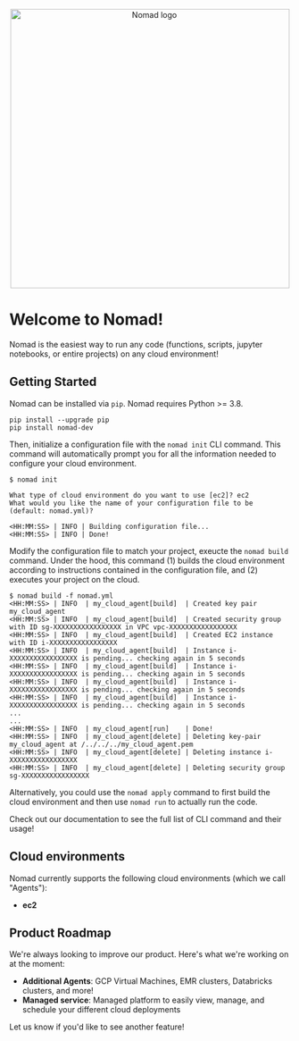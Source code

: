 <p align="center">
  <img src="https://github.com/runprism/nomad/raw/main/.github/logo.png" alt="Nomad logo" width="500"/>
</p>


</div>

# Welcome to Nomad!
Nomad is the easiest way to run any code (functions, scripts, jupyter notebooks, or entire projects) on any cloud environment!

## Getting Started

Nomad can be installed via ```pip```. Nomad requires Python >= 3.8.

```
pip install --upgrade pip
pip install nomad-dev
```

Then, initialize a configuration file with the `nomad init` CLI command. This command will automatically prompt you for all the information needed to configure your cloud environment.
```
$ nomad init

What type of cloud environment do you want to use [ec2]? ec2
What would you like the name of your configuration file to be (default: nomad.yml)?

<HH:MM:SS> | INFO | Building configuration file...
<HH:MM:SS> | INFO | Done!
```

Modify the configuration file to match your project, exeucte the `nomad build` command. Under the hood, this command (1) builds the cloud environment according to instructions contained in the configuration file, and (2) executes your project on the cloud.
```
$ nomad build -f nomad.yml
<HH:MM:SS> | INFO  | my_cloud_agent[build]  | Created key pair my_cloud_agent
<HH:MM:SS> | INFO  | my_cloud_agent[build]  | Created security group with ID sg-XXXXXXXXXXXXXXXXX in VPC vpc-XXXXXXXXXXXXXXXXX
<HH:MM:SS> | INFO  | my_cloud_agent[build]  | Created EC2 instance with ID i-XXXXXXXXXXXXXXXXX
<HH:MM:SS> | INFO  | my_cloud_agent[build]  | Instance i-XXXXXXXXXXXXXXXXX is pending... checking again in 5 seconds
<HH:MM:SS> | INFO  | my_cloud_agent[build]  | Instance i-XXXXXXXXXXXXXXXXX is pending... checking again in 5 seconds
<HH:MM:SS> | INFO  | my_cloud_agent[build]  | Instance i-XXXXXXXXXXXXXXXXX is pending... checking again in 5 seconds
<HH:MM:SS> | INFO  | my_cloud_agent[build]  | Instance i-XXXXXXXXXXXXXXXXX is pending... checking again in 5 seconds
...
...
<HH:MM:SS> | INFO  | my_cloud_agent[run]    | Done!
<HH:MM:SS> | INFO  | my_cloud_agent[delete] | Deleting key-pair my_cloud_agent at /../../../my_cloud_agent.pem
<HH:MM:SS> | INFO  | my_cloud_agent[delete] | Deleting instance i-XXXXXXXXXXXXXXXXX
<HH:MM:SS> | INFO  | my_cloud_agent[delete] | Deleting security group sg-XXXXXXXXXXXXXXXXX
```

Alternatively, you could use the `nomad apply` command to first build the cloud environment and then use `nomad run` to actually run the code.

Check out our documentation to see the full list of CLI command and their usage!

## Cloud environments
Nomad currently supports the following cloud environments (which we call "Agents"):
- **ec2**


## Product Roadmap

We're always looking to improve our product. Here's what we're working on at the moment:

- **Additional Agents**: GCP Virtual Machines, EMR clusters, Databricks clusters, and more!
- **Managed service**: Managed platform to easily view, manage, and schedule your different cloud deployments

Let us know if you'd like to see another feature!